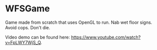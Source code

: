 # WFSGame
Game made from scratch that uses OpenGL to run. Nab wet floor signs. Avoid cops. Don't die.

Video demo can be found here: https://www.youtube.com/watch?v=FpLWY7WjS_Q.
